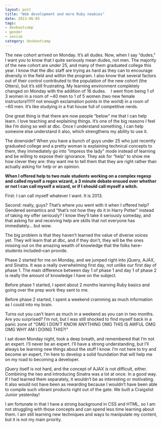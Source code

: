 ```yaml
---
layout: post
title: "Web development and more Ruby newbies"
date: 2013-06-05
tags:
- devbootcamp
- gender
- sexism
category: devbootcamp
---
```


The new cohort arrived on Monday. It’s all dudes. Now, when I say “dudes," I want you to know that I quite seriously mean dudes, not men. The majority of the new cohort are under 25, and many of them graduated college this year. I know that the dbc staff are trying as hard as they can to encourage diversity in the field and within the program. I also know that several factors out of their control contributed to the population of the new cohort (the Otters), but it’s still frustrating. My learning environment completely changed on Monday with the addition of 16 dudes. 
 
I went from being 1 of 3 women in a room of ~40 men to 1 of 5 women (two new female instructors!!!!!!! not enough exclamation points in the world) in a room of ~60 men. It’s like studying in a frat house full of competitive nerds.

One great thing is that there are now people “below" me that I can help learn. I love teaching and explaining things. It’s one of the big reasons I feel like I’m doing so well at dbc. Once I understand something, I can help someone else understand it also, which strengthens my ability to use it.

The downside? When you have a bunch of guys under 25 who just recently graduated college and a pretty woman is explaining technical concepts to them, they immediately go into “impress the lady" mode instead of learning and be willing to expose their ignorance. They ask for “help" to show me how clever they are: they want me to tell them that they are right rather than actually asking for help or an opinion. 

**When I offered help to two male students working on a complex regexp and called myself a regex wizard, a 3 minute debate ensued over whether or not I can call myself a wizard, or if I should call myself a witch.**

First: I can call myself whatever I want. It is 2013.

Second: really, guys? That’s where you went with it when I offered help? Gendered semantics and “that’s not how they do it in Harry Potter" instead of taking my offer seriously? I know they’ll take it seriously someday, and that asking for and receiving help are skills that not everyone has immediately… but wow. 

The big problem is that they haven’t learned the value of diverse voices yet. They will learn that at dbc, and if they don’t, they will be the ones missing out on the amazing wealth of knowledge that the folks here–students included–can provide.

Phase 2 started for me on Monday, and we jumped right into jQuery, AJAX, and Sinatra. It was a really overwhelming first day, not unlike our first day of phase 1. The main difference between day 1 of phase 1 and day 1 of phase 2 is really the amount of knowledge I have on the subject.

Before phase 1 started, I spent about 2 months learning Ruby basics and going over the prep work they sent to me. 

Before phase 2 started, I spent a weekend cramming as much information as I could into my brain.

Turns out you can’t learn as much in a weekend as you can in two months. Are you surprised? I’m not, but I was still shocked to find myself back in a panic zone of "OMG I DON’T KNOW ANYTHING OMG THIS IS AWFUL OMG OMG WHY AM I DOING THIS?!" 

I sat down Monday night, took a deep breath, and remembered that I’m not an expert. I’ll never be an expert. I’ll have a strong understanding, but I’ll always be learning new things about the stuff I know. I’m not here to try and become an expert, I’m here to develop a solid foundation that will help me on my road to becoming a developer. 

jQuery itself is not hard, and the concept of AJAX is not difficult, either. Combining the two and introducing Sinatra was a lot at once. In a good way. If I had learned them separately, it wouldn’t be as interesting or motivating. It also would not have been as rewarding because I wouldn’t have been able to compile such vibrant products right out of the gate. We built a Craigslist Junior yesterday! 

I am fortunate in that I have a strong background in CSS and HTML, so I am not struggling with those concepts and can spend less time learning about them. I am still learning new techniques and ways to manipulate my content, but it is not my main priority.
